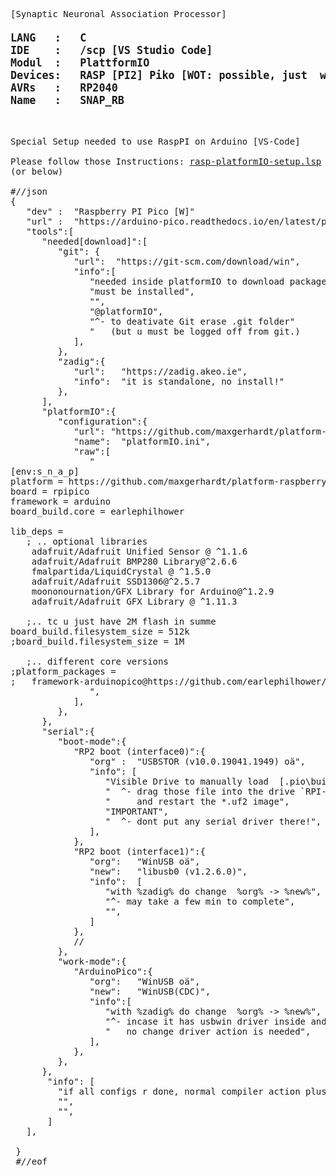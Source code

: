 <pre>
[Synaptic Neuronal Association Processor]
<b><big>
LANG   :   C
IDE    :   /scp [VS Studio Code]
Modul  :   PlattformIO
Devices:   RASP [PI2] Piko [WOT: possible, just  with <a target=dev href='https://github.com/earlephilhower/arduino-pico'>earlephilhower (@github)</a> image!!]
AVRs   :   RP2040
Name   :   SNAP_RB
</b></big>


Special Setup needed to use RaspPI on Arduino [VS-Code]

Please follow those Instructions: <a target=info href='./rasp-platformIO-setup.lsp'>rasp-platformIO-setup.lsp</a>
(or below)

#//json
{
   "dev" :  "Raspberry PI Pico [W]"
   "url" :  "https://arduino-pico.readthedocs.io/en/latest/platformio.html"
   "tools":[
      "needed[download]":[
         "git": {
            "url":  "https://git-scm.com/download/win",
            "info":[
               "needed inside platformIO to download packages",
               "must be installed",
               "",
               "@platformIO",
               "^- to deativate Git erase .git folder"
               "   (but u must be logged off from git.)
            ],
         },
         "zadig":{   
            "url":   "https://zadig.akeo.ie",
            "info":  "it is standalone, no install!"
         },    
      ],
      "platformIO":{
         "configuration":{
            "url": "https://github.com/maxgerhardt/platform-raspberrypi.git",
            "name":  "platformIO.ini",
            "raw":[
               "
[env:s_n_a_p]
platform = https://github.com/maxgerhardt/platform-raspberrypi.git
board = rpipico
framework = arduino
board_build.core = earlephilhower

lib_deps =
   ; .. optional libraries
	adafruit/Adafruit Unified Sensor @ ^1.1.6
	adafruit/Adafruit BMP280 Library@^2.6.6
	fmalpartida/LiquidCrystal @ ^1.5.0
	adafruit/Adafruit SSD1306@^2.5.7
	moononournation/GFX Library for Arduino@^1.2.9
	adafruit/Adafruit GFX Library @ ^1.11.3

   ;.. tc u just have 2M flash in summe
board_build.filesystem_size = 512k 
;board_build.filesystem_size = 1M   
 
   ;.. different core versions
;platform_packages =
;   framework-arduinopico@https://github.com/earlephilhower/arduino-pico.git#master           
               ",
            ],
         },
      },
      "serial":{
         "boot-mode":{
            "RP2 boot (interface0)":{
               "org" :  "USBSTOR (v10.0.19041.1949) oä",
               "info": [
                  "Visible Drive to manually load  [.pio\build\%projectname%\]`firmware`,uf2 ",
                  "  ^- drag those file into the drive `RPI-RP2` it will flash",
                  "     and restart the *.uf2 image",
                  "IMPORTANT",
                  "  ^- dont put any serial driver there!",
               ],
            },
            "RP2 boot (interface1)":{
               "org":   "WinUSB oä",
               "new":   "libusb0 (v1.2.6.0)",
               "info":  [
                  "with %zadig% do change  %org% -> %new%",
                  "^- may take a few min to complete",
                  "",
               ]
            },
            //
         },
         "work-mode":{
            "ArduinoPico":{
               "org":   "WinUSB oä",
               "new":   "WinUSB(CDC)",
               "info":[
                  "with %zadig% do change  %org% -> %new%",
                  "^- incase it has usbwin driver inside and interface appears",
                  "   no change driver action is needed",
               ],
            },
         },
      },
       "info": [
         "if all configs r done, normal compiler action plus uploads should be standard.",
         "",
         "",
       ]
   ],
  
 }
 #//eof



</pre>
